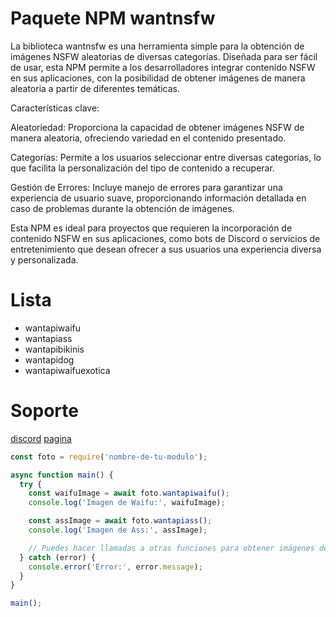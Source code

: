 # Paquete NPM wantnsfw

La biblioteca wantnsfw es una herramienta simple para la obtención de imágenes NSFW aleatorias de diversas categorías. Diseñada para ser fácil de usar, esta NPM permite a los desarrolladores integrar contenido NSFW en sus aplicaciones, con la posibilidad de obtener imágenes de manera aleatoria a partir de diferentes temáticas.

Características clave:

Aleatoriedad: Proporciona la capacidad de obtener imágenes NSFW de manera aleatoria, ofreciendo variedad en el contenido presentado.

Categorías: Permite a los usuarios seleccionar entre diversas categorías, lo que facilita la personalización del tipo de contenido a recuperar.

Gestión de Errores: Incluye manejo de errores para garantizar una experiencia de usuario suave, proporcionando información detallada en caso de problemas durante la obtención de imágenes.

Esta NPM es ideal para proyectos que requieren la incorporación de contenido NSFW en sus aplicaciones, como bots de Discord o servicios de entretenimiento que desean ofrecer a sus usuarios una experiencia diversa y personalizada.

# Lista

 * wantapiwaifu
 * wantapiass
 * wantapibikinis
 * wantapidog
 * wantapiwaifuexotica

# Soporte

[discord](https://discord.gg/CY6PX5fQA5)
[pagina](https://wantbot.xyz/)



```js
const foto = require('nombre-de-tu-modulo');

async function main() {
  try {
    const waifuImage = await foto.wantapiwaifu();
    console.log('Imagen de Waifu:', waifuImage);

    const assImage = await foto.wantapiass();
    console.log('Imagen de Ass:', assImage);

    // Puedes hacer llamadas a otras funciones para obtener imágenes de diferentes categorías aquí...
  } catch (error) {
    console.error('Error:', error.message);
  }
}

main();